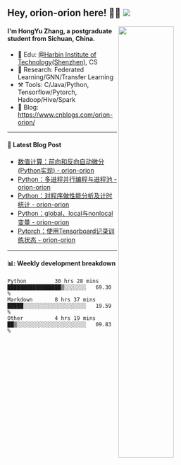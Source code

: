 <!--
 * @Descripttion: 
 * @Version: 1.0
 * @Author: ZhangHongYu
 * @Date: 2022-03-13 11:15:04
 * @LastEditors: ZhangHongYu
 * @LastEditTime: 2022-07-03 14:37:10
-->
## Hey, orion-orion here! 👋🏻  ![](https://komarev.com/ghpvc/?username=orion-orion)


<img align="right" src="https://github-readme-stats.vercel.app/api?username=orion-orion&show_icons=true&hide_border=true" width="50%">

#### I'm HongYu Zhang, a postgraduate student from Sichuan, China.
- 🏫 Edu: [@Harbin Institute of Technology(Shenzhen)](https://www.hitsz.edu.cn/index.html), CS
- 🔭 Research: Federated Learning/GNN/Transfer Learning
- ⚒️ Tools: C/Java/Python, Tensorflow/Pytorch, Hadoop/Hive/Spark
- 📗 Blog: https://www.cnblogs.com/orion-orion/ 

___

#### 📕  Latest Blog Post 
<!-- BLOG-POST-LIST:START -->
- [数值计算：前向和反向自动微分&lpar;Python实现&rpar; - orion-orion](https://www.cnblogs.com/orion-orion/p/17010353.html)
- [Python：多进程并行编程与进程池 - orion-orion](https://www.cnblogs.com/orion-orion/p/16971381.html)
- [Python：对程序做性能分析及计时统计 - orion-orion](https://www.cnblogs.com/orion-orion/p/16930169.html)
- [Python：global、local与nonlocal变量 - orion-orion](https://www.cnblogs.com/orion-orion/p/16928820.html)
- [Pytorch：使用Tensorboard记录训练状态 - orion-orion](https://www.cnblogs.com/orion-orion/p/16928235.html)
<!-- BLOG-POST-LIST:END -->

____

#### 📊: Weekly development breakdown
<!--START_SECTION:waka-->

```text
Python         30 hrs 28 mins  █████████████████▒░░░░░░░   69.30 %
Markdown       8 hrs 37 mins   █████░░░░░░░░░░░░░░░░░░░░   19.59 %
Other          4 hrs 19 mins   ██▒░░░░░░░░░░░░░░░░░░░░░░   09.83 %
```

<!--END_SECTION:waka-->













